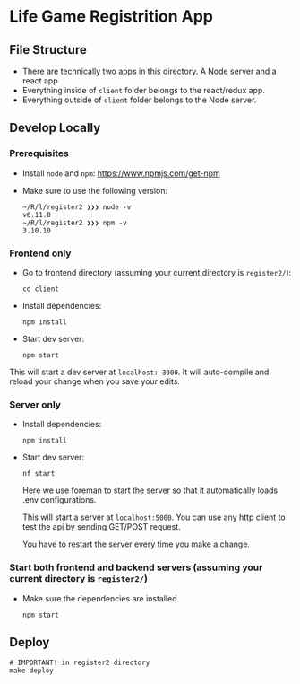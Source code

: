 # Life Game Registrition App

## File Structure

* There are technically two apps in this directory. A Node server and a react
app
* Everything inside of `client` folder belongs to the react/redux app.
* Everything outside of `client` folder belongs to the Node server.

## Develop Locally

### Prerequisites
* Install `node` and `npm`: https://www.npmjs.com/get-npm
* Make sure to use the following version:

	```
	~/R/l/register2 ❯❯❯ node -v
	v6.11.0
	~/R/l/register2 ❯❯❯ npm -v
	3.10.10
	```

### Frontend only

* Go to frontend directory (assuming your current directory is `register2/`):

  ```
  cd client
  ```

* Install dependencies:

	```
  npm install
	```

* Start dev server:

  ```
  npm start
  ```

 This will start a dev server at `localhost: 3000`. It will auto-compile and
 reload your change when you save your edits.

### Server only

* Install dependencies:

	```
  npm install
	```

* Start dev server:

  ```
  nf start
  ```

  Here we use foreman to start the server so that it automatically loads .env
  configurations.

  This will start a server at `localhost:5000`. You can use any http client to
  test the api by sending GET/POST request.

  You have to restart the server every time you make a change.

### Start both frontend and backend servers (assuming your current directory is `register2/`)

* Make sure the dependencies are installed.

  ```
  npm start
  ```

## Deploy

  ```
  # IMPORTANT! in register2 directory
  make deploy
  ```
